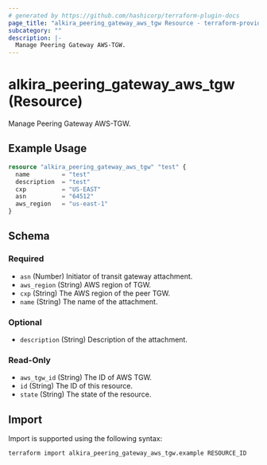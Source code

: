 ```yaml
---
# generated by https://github.com/hashicorp/terraform-plugin-docs
page_title: "alkira_peering_gateway_aws_tgw Resource - terraform-provider-alkira"
subcategory: ""
description: |-
  Manage Peering Gateway AWS-TGW.
---
```


# alkira_peering_gateway_aws_tgw (Resource)

Manage Peering Gateway AWS-TGW.

## Example Usage

```terraform
resource "alkira_peering_gateway_aws_tgw" "test" {
  name         = "test"
  description  = "test"
  cxp          = "US-EAST"
  asn          = "64512"
  aws_region   = "us-east-1"
}
```

<!-- schema generated by tfplugindocs -->
## Schema

### Required

- `asn` (Number) Initiator of transit gateway attachment.
- `aws_region` (String) AWS region of TGW.
- `cxp` (String) The AWS region of the peer TGW.
- `name` (String) The name of the attachment.

### Optional

- `description` (String) Description of the attachment.

### Read-Only

- `aws_tgw_id` (String) The ID of AWS TGW.
- `id` (String) The ID of this resource.
- `state` (String) The state of the resource.

## Import

Import is supported using the following syntax:

```shell
terraform import alkira_peering_gateway_aws_tgw.example RESOURCE_ID
```
